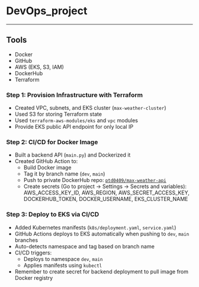 # DevOps_project
---
## Tools
- Docker
- GitHub
- AWS (EKS, S3, IAM)
- DockerHub
- Terraform

### Step 1: Provision Infrastructure with Terraform
- Created VPC, subnets, and EKS cluster (`max-weather-cluster`)
- Used S3 for storing Terraform state
- Used `terraform-aws-modules/eks` and `vpc` modules
- Provide EKS public API endpoint for only local IP

### Step 2: CI/CD for Docker Image
- Built a backend API (`main.py`) and Dockerized it
- Created GitHub Action to:
  - Build Docker image
  - Tag it by branch name (`dev`, `main`)
  - Push to private DockerHub repo: [`ptd0409/max-weather-api`](https://hub.docker.com/repository/docker/ptd0409/max-weather-api)
  - Create secrets (Go to project -> Settings -> Secrets and variables): AWS_ACCESS_KEY_ID, AWS_REGION, AWS_SECRET_ACCESS_KEY, DOCKERHUB_TOKEN, DOCKER_USERNAME, EKS_CLUSTER_NAME

### Step 3: Deploy to EKS via CI/CD
- Added Kubernetes manifests (`k8s/deployment.yaml`, `service.yaml`)
- GitHub Actions deploys to EKS automatically when pushing to `dev`, `main` branches
- Auto-detects namespace and tag based on branch name
- CI/CD triggers:
  - Deploys to namespace `dev`, `main`
  - Applies manifests using `kubectl`
- Remember to create secret for backend deployment to pull image from Docker registry

